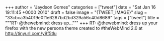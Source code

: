 
+++
author = "Jaydson Gomes"
categories = ["tweet"]
date = "Sat Jan 16 19:11:45 +0000 2010"
draft = false
image = "{TWEET_IMAGE}"
slug = "33cbca3b4019e0f1e6287bd2bd329a56c40d8689"
tags = ["tweet"]
title = """RT: @thewebmind: dress up..."""
+++
RT: @thewebmind: dress up your firefox with the new persona theme created to #theWebMind 2.0 at http://tinyurl.com/y9f5tlu
